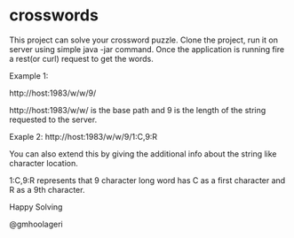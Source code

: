 # crosswords

This project can solve your crossword puzzle. Clone the project, run it on server using simple java -jar command. Once the application is running fire a rest(or curl) request to get the words.

Example 1:

http://host:1983/w/w/9/

http://host:1983/w/w/ is the base path and 9 is the length of the string requested to the server.

Exaple 2:
http://host:1983/w/w/9/1:C,9:R

You can also extend this by giving the additional info about the string like character location.

1:C,9:R represents that 9 character long word has C as a first character and R as a 9th character.

Happy Solving

@gmhoolageri

